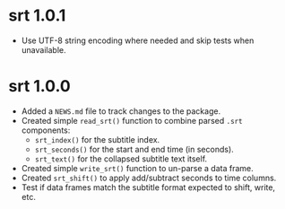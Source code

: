 # srt 1.0.1

* Use UTF-8 string encoding where needed and skip tests when unavailable.

# srt 1.0.0

* Added a `NEWS.md` file to track changes to the package.
* Created simple `read_srt()` function to combine parsed `.srt` components:
    * `srt_index()` for the subtitle index.
    * `srt_seconds()` for the start and end time (in seconds).
    * `srt_text()` for the collapsed subtitle text itself.
* Created simple `write_srt()` function to un-parse a data frame.
* Created `srt_shift()` to apply add/subtract seconds to time columns.
* Test if data frames match the subtitle format expected to shift, write, etc.
